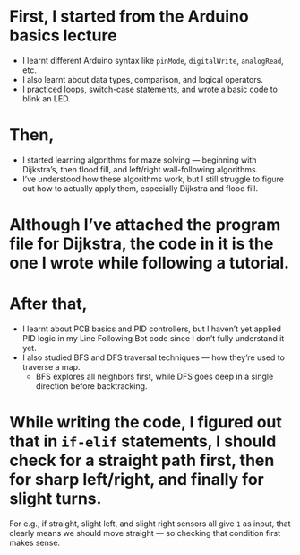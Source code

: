 # First, I started from the Arduino basics lecture  
- I learnt different Arduino syntax like `pinMode`, `digitalWrite`, `analogRead`, etc.  
- I also learnt about data types, comparison, and logical operators.  
- I practiced loops, switch-case statements, and wrote a basic code to blink an LED.  

# Then,  
- I started learning algorithms for maze solving — beginning with Dijkstra’s, then flood fill, and left/right wall-following algorithms.  
- I’ve understood how these algorithms work, but I still struggle to figure out how to actually apply them, especially Dijkstra and flood fill.  

# Although I’ve attached the program file for Dijkstra, the code in it is the one I wrote while following a tutorial.  

# After that,  
- I learnt about PCB basics and PID controllers, but I haven’t yet applied PID logic in my Line Following Bot code since I don’t fully understand it yet.  
- I also studied BFS and DFS traversal techniques — how they’re used to traverse a map.  
  - BFS explores all neighbors first, while DFS goes deep in a single direction before backtracking.  

# While writing the code, I figured out that in `if-elif` statements, I should check for a straight path first, then for sharp left/right, and finally for slight turns.  
For e.g., if straight, slight left, and slight right sensors all give `1` as input, that clearly means we should move straight — so checking that condition first makes sense.
